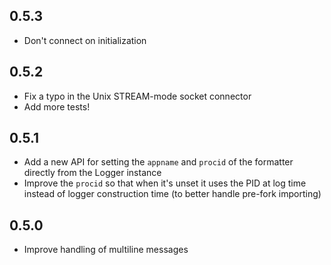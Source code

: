 0.5.3
-----
- Don't connect on initialization

0.5.2
-----
- Fix a typo in the Unix STREAM-mode socket connector
- Add more tests!

0.5.1
-----
- Add a new API for setting the `appname` and `procid` of the formatter directly from the Logger instance
- Improve the `procid` so that when it's unset it uses the PID at log time instead of logger construction time (to
  better handle pre-fork importing)

0.5.0
-----
- Improve handling of multiline messages

